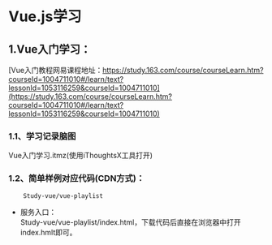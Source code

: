 # Vue.js学习

## 1.Vue入门学习：  
[Vue入门教程网易课程地址：https://study.163.com/course/courseLearn.htm?courseId=1004711010#/learn/text?lessonId=1053116259&courseId=1004711010](https://study.163.com/course/courseLearn.htm?courseId=1004711010#/learn/text?lessonId=1053116259&courseId=1004711010)

### 1.1、学习记录脑图  
Vue入门学习.itmz(使用iThoughtsX工具打开)

### 1.2、简单样例对应代码(CDN方式)：
        Study-vue/vue-playlist

- 服务入口：  
    Study-vue/vue-playlist/index.html，下载代码后直接在浏览器中打开index.hmlt即可。

